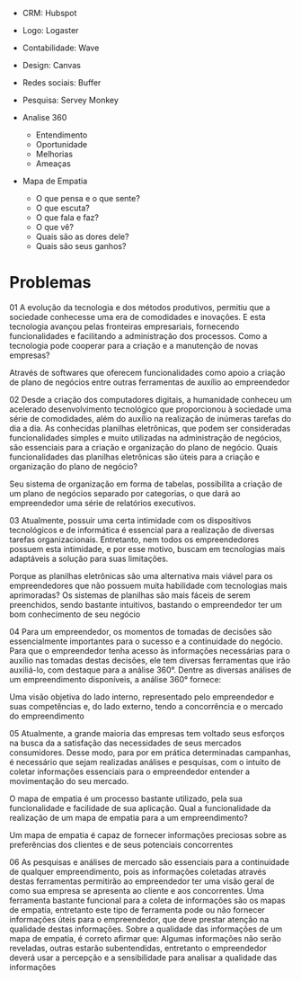 
- CRM: Hubspot
- Logo: Logaster
- Contabilidade: Wave
- Design: Canvas
- Redes sociais: Buffer
- Pesquisa: Servey Monkey

- Analise 360
	- Entendimento
	- Oportunidade
	- Melhorias
	- Ameaças


- Mapa de Empatia
	- O que pensa e o que sente?
	- O que escuta?
	- O que fala e faz?
	- O que vê?
	- Quais são as dores dele?
	- Quais são seus ganhos?


# Problemas

01
A evolução da tecnologia e dos métodos produtivos, permitiu que a sociedade conhecesse uma era de comodidades e inovações. E esta tecnologia avançou pelas fronteiras empresariais, fornecendo funcionalidades e facilitando a administração dos processos. Como a tecnologia pode cooperar para a criação e a manutenção de novas empresas?

Através de softwares que oferecem funcionalidades como apoio a criação de plano de negócios entre outras ferramentas de auxílio ao empreendedor

02
Desde a criação dos computadores digitais, a humanidade conheceu um acelerado desenvolvimento tecnológico que proporcionou à sociedade uma série de comodidades, além do auxílio na realização de inúmeras tarefas do dia a dia. As conhecidas planilhas eletrônicas, que podem ser consideradas funcionalidades simples e muito utilizadas na administração de negócios, são essenciais para a criação e organização do plano de negócio. Quais funcionalidades das planilhas eletrônicas são úteis para a criação e organização do plano de negócio?

Seu sistema de organização em forma de tabelas, possibilita a criação de um plano de negócios separado por categorias, o que dará ao empreendedor uma série de relatórios executivos.

03
Atualmente, possuir uma certa intimidade com os dispositivos tecnológicos e de informática é essencial para a realização de diversas tarefas organizacionais. Entretanto, nem todos os empreendedores possuem esta intimidade, e por esse motivo, buscam em tecnologias mais adaptáveis a solução para suas limitações.

Porque as planilhas eletrônicas são uma alternativa mais viável para os empreendedores que não possuem muita habilidade com tecnologias mais aprimoradas?
Os sistemas de planilhas são mais fáceis de serem preenchidos, sendo bastante intuitivos, bastando o empreendedor ter um bom conhecimento de seu negócio

04
Para um empreendedor, os momentos de tomadas de decisões são essencialmente importantes para o sucesso e a continuidade do negócio. Para que o empreendedor tenha acesso às informações necessárias para o auxílio nas tomadas destas decisões, ele tem diversas ferramentas que irão auxiliá-lo, com destaque para a análise 360°. Dentre as diversas análises de um empreendimento disponíveis, a análise 360° fornece:

​Uma visão objetiva do lado interno, representado pelo empreendedor e suas competências e, do lado externo, tendo a concorrência e o mercado do empreendimento

05
Atualmente, a grande maioria das empresas tem voltado seus esforços na busca da a satisfação das necessidades de seus mercados consumidores. Desse modo, para por em prática determinadas campanhas, é necessário que sejam realizadas análises e pesquisas, com o intuito de coletar informações essenciais para o empreendedor entender a movimentação do seu mercado.

O mapa de empatia é um processo bastante utilizado, pela sua funcionalidade e facilidade de sua aplicação. Qual a funcionalidade da realização de um mapa de empatia para a um empreendimento?

Um mapa de empatia é capaz de fornecer informações preciosas sobre as preferências dos clientes e de seus potenciais concorrentes

06
As pesquisas e análises de mercado são essenciais para a continuidade de qualquer empreendimento, pois as informações coletadas através destas ferramentas permitirão ao empreendedor ter uma visão geral de como sua empresa se apresenta ao cliente e aos concorrentes. Uma ferramenta bastante funcional para a coleta de informações são os mapas de empatia, entretanto este tipo de ferramenta pode ou não fornecer informações úteis para o empreendedor, que deve prestar atenção na qualidade destas informações. Sobre a qualidade das informações de um mapa de empatia, é correto afirmar que:
Algumas informações não serão reveladas, outras estarão subentendidas, entretanto o empreendedor deverá usar a percepção e a sensibilidade para analisar a qualidade das informações
